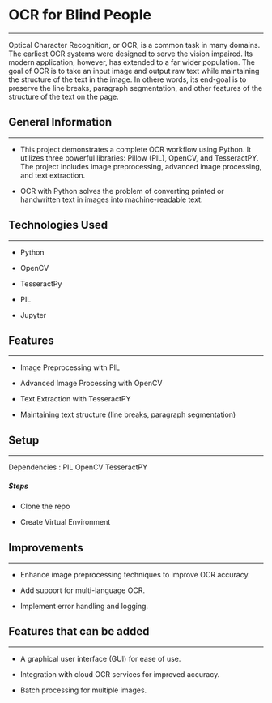 <h1>OCR for Blind People</h1>
<hr><p>Optical Character Recognition, or OCR, is a common task in many domains. The earliest OCR systems were designed to serve the vision impaired. Its modern application, however, has extended to a far wider population. The goal of OCR is to take an input image and output raw text while maintaining the structure of the text in the image. In othere words, its end-goal is to preserve the line breaks, paragraph segmentation, and other features of the structure of the text on the page.</p><h2>General Information</h2>
<hr><ul>
<li>This project demonstrates a complete OCR workflow using Python.
It utilizes three powerful libraries: Pillow (PIL), OpenCV, and TesseractPY.
The project includes image preprocessing, advanced image processing, and text extraction.</li>
</ul><ul>
<li>OCR with Python solves the problem of converting printed or handwritten text in images into machine-readable text.</li>
</ul><h2>Technologies Used</h2>
<hr><ul>
<li>Python</li>
</ul><ul>
<li>OpenCV</li>
</ul><ul>
<li>TesseractPy</li>
</ul><ul>
<li>PIL</li>
</ul><ul>
<li>Jupyter</li>
</ul><h2>Features</h2>
<hr><ul>
<li>Image Preprocessing with PIL</li>
</ul><ul>
<li>Advanced Image Processing with OpenCV</li>
</ul><ul>
<li>Text Extraction with TesseractPY</li>
</ul><ul>
<li>Maintaining text structure (line breaks, paragraph segmentation)</li>
</ul><h2>Setup</h2>
<hr><p>Dependencies :
PIL
OpenCV
TesseractPY</p><h5>Steps</h5><ul>
<li>Clone the repo</li>
</ul><ul>
<li>Create Virtual Environment</li>
</ul><h2>Improvements</h2>
<hr><ul>
<li>Enhance image preprocessing techniques to improve OCR accuracy.</li>
</ul><ul>
<li>Add support for multi-language OCR.</li>
</ul><ul>
<li>Implement error handling and logging.</li>
</ul><h2>Features that can be added</h2>
<hr><ul>
<li>A graphical user interface (GUI) for ease of use.</li>
</ul><ul>
<li>Integration with cloud OCR services for improved accuracy.</li>
</ul><ul>
<li>Batch processing for multiple images.</li>
</ul>